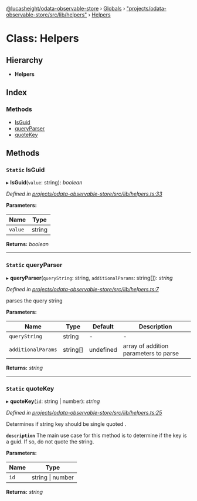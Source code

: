 [@lucasheight/odata-observable-store](../README.md) › [Globals](../globals.md) › ["projects/odata-observable-store/src/lib/helpers"](../modules/_projects_odata_observable_store_src_lib_helpers_.md) › [Helpers](_projects_odata_observable_store_src_lib_helpers_.helpers.md)

# Class: Helpers

## Hierarchy

* **Helpers**

## Index

### Methods

* [IsGuid](_projects_odata_observable_store_src_lib_helpers_.helpers.md#static-isguid)
* [queryParser](_projects_odata_observable_store_src_lib_helpers_.helpers.md#static-queryparser)
* [quoteKey](_projects_odata_observable_store_src_lib_helpers_.helpers.md#static-quotekey)

## Methods

### `Static` IsGuid

▸ **IsGuid**(`value`: string): *boolean*

*Defined in [projects/odata-observable-store/src/lib/helpers.ts:33](https://github.com/lucasheight/odata-observable-store/blob/c956e7f8/projects/odata-observable-store/src/lib/helpers.ts#L33)*

**Parameters:**

Name | Type |
------ | ------ |
`value` | string |

**Returns:** *boolean*

___

### `Static` queryParser

▸ **queryParser**(`queryString`: string, `additionalParams`: string[]): *string*

*Defined in [projects/odata-observable-store/src/lib/helpers.ts:7](https://github.com/lucasheight/odata-observable-store/blob/c956e7f8/projects/odata-observable-store/src/lib/helpers.ts#L7)*

parses the query string

**Parameters:**

Name | Type | Default | Description |
------ | ------ | ------ | ------ |
`queryString` | string | - | - |
`additionalParams` | string[] | undefined | array of addition parameters to parse  |

**Returns:** *string*

___

### `Static` quoteKey

▸ **quoteKey**(`id`: string | number): *string*

*Defined in [projects/odata-observable-store/src/lib/helpers.ts:25](https://github.com/lucasheight/odata-observable-store/blob/c956e7f8/projects/odata-observable-store/src/lib/helpers.ts#L25)*

Determines if string key should be single quoted .

**`description`** The main use case for this method is to determine if the key is a guid.
If so, do not quote the string.

**Parameters:**

Name | Type |
------ | ------ |
`id` | string &#124; number |

**Returns:** *string*
